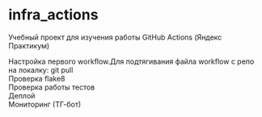 # infra_actions
Учебный проект для изучения работы GitHub Actions (Яндекс Практикум)</br>

Настройка первого workflow.Для подтягивания файла workflow с репо на локалку: git pull </br>
Проверка flake8</br>
Проверка работы тестов </br>
Деплой </br>
Мониторинг (ТГ-бот)</br>
